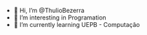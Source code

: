 - 👋 Hi, I’m @ThulioBezerra
- 👀 I’m interesting in Programation
- 🌱 I’m currently learning UEPB - Computação


<!---
ThulioBezerra/ThulioBezerra is a ✨ special ✨ repository because its `README.md` (this file) appears on your GitHub profile.
You can click the Preview link to take a look at your changes.
--->
